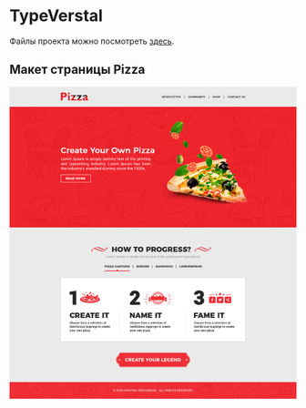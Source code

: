 # TypeVerstal

Файлы проекта можно посмотреть [здесь](/TypeVerstal/Pizza).

## Макет страницы Pizza
![макет страницы](/TypeVerstal/Pizza/Материалы/Index.jpg)







